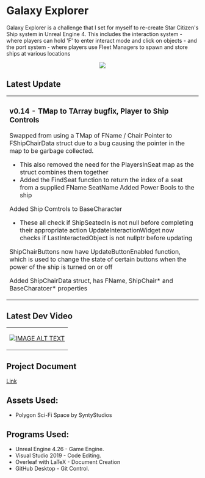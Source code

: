 # Galaxy Explorer

Galaxy Explorer is a challenge that I set for myself to re-create Star Citizen's Ship system in Unreal Engine 4.  This includes the interaction system - where players can hold 'F' to enter interact mode and click on objects - and the port system - where players use Fleet Managers to spawn and store ships at various locations

<p align="center">
  <img src="https://github.com/profdambledore/FoodGame/blob/main/Docs/introImage.jpeg" />
</p>

## Latest Update
<table><tr><td valign="center" width="100%">
 
### v0.14 - TMap to TArray bugfix, Player to Ship Controls
Swapped from using a TMap of FName / Chair Pointer to FShipChairData struct due to a bug causing the pointer in the map to be garbage collected.
 - This also removed the need for the PlayersInSeat map as the struct combines them together
 - Added the FindSeat function to return the index of a seat from a supplied FName SeatName
Added Power Bools to the ship

Added Ship Comtrols to BaseCharacter
 - These all check if ShipSeatedIn is not null before completing their appropriate action
UpdateInteractionWidget now checks if LastInteractedObject is not nullptr before updating

ShipChairButtons now have UpdateButtonEnabled function, which is used to change the state of certain buttons when the power of the ship is turned on or off

Added ShipChairData struct, has FName, ShipChair* and BaseCharatcer* properties

</td></tr></tr></table> 

## Latest Dev Video

<table><tr><td valign="center" width="100%">
 
[![IMAGE ALT TEXT](http://img.youtube.com/vi/D7DjRkftFK8/0.jpg)](https://www.youtube.com/watch?v=D7DjRkftFK8 "Ship Doors")

</td></tr></tr></table> 

## Project Document

[Link](https://github.com/profdambledore/GalaxyExplorer/blob/main/Docs/Galaxy_Explorer.pdf)

## Assets Used:
- Polygon Sci-Fi Space by SyntyStudios 

## Programs Used:
- Unreal Engine 4.26 - Game Engine.
- Visual Studio 2019 - Code Editing.
- Overleaf with LaTeX - Document Creation
- GitHub Desktop - Git Control. 
